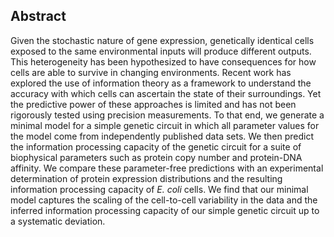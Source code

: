 ## Abstract

Given the stochastic nature of gene expression, genetically identical cells
exposed to the same environmental inputs will produce different outputs. This
heterogeneity has been hypothesized to have consequences for how cells are able
to survive in changing environments. Recent work has explored the use of
information theory as a framework to understand the accuracy with which cells
can ascertain the state of their surroundings. Yet the predictive power of these
approaches is limited and has not been rigorously tested using precision
measurements. To that end, we generate a minimal model for a simple genetic
circuit in which all parameter values for the model come from independently
published data sets. We then predict the information processing capacity of the
genetic circuit for a suite of biophysical parameters such as protein copy
number and protein-DNA affinity. We compare these parameter-free predictions
with an experimental determination of protein expression distributions and the
resulting information processing capacity of *E. coli* cells. We find that
our minimal model captures the scaling of the cell-to-cell variability in the
data and the inferred information processing capacity of our simple genetic
circuit up to a systematic deviation.
